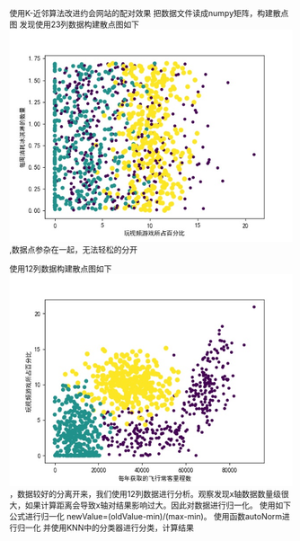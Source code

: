使用K-近邻算法改进约会网站的配对效果
把数据文件读成numpy矩阵，构建散点图
发现使用23列数据构建散点图如下![pic1](./data23.jpg),数据点参杂在一起，无法轻松的分开

使用12列数据构建散点图如下![pic2](./data12.jpg)，数据较好的分离开来，我们使用12列数据进行分析。观察发现x轴数据数量级很大，如果计算距离会导致x轴对结果影响过大。因此对数据进行归一化。
使用如下公式进行归一化
newValue=(oldValue-min)/(max-min)。
使用函数autoNorm进行归一化
并使用KNN中的分类器进行分类，计算结果